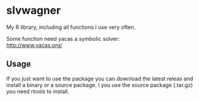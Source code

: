# slvwagner
My R library, including all functions I use very often.

Some function need yacas a symbolic solver: \
http://www.yacas.org/

## Usage
If you just want to use the package you can download the latest releas and install a binary or a source package. I you use the source package (.tar.gz) you need rtools to install.

